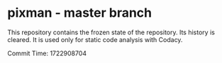 # pixman - master branch

This repository contains the frozen state of the repository.
Its history is cleared. It is used only for static code
analysis with Codacy.

Commit Time: 1722908704